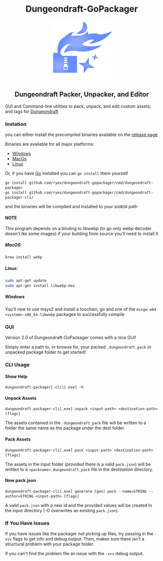 <div align="center">

# Dungeondraft-GoPackager

  <img src="cmd/dungeondraft-packager/Icon.png" width="200"> 

## Dungeondraft Packer, Unpacker, and Editor

</div>



GUI and Command-line utilities to pack, unpack, and edit custom assets, and tags for [Dungeondraft](https://dungeondraft.net/)


### Instation

you can either install the precompiled binaries available on the [release page](https://github.com/Ryex/Dungeondraft-GoPackager/releases)

Binaries are available for all major platforms:

- [Windows](https://github.com/Ryex/Dungeondraft-GoPackager/releases/download/Dungeondraft-GoPackager-Windows.zip)
- [MacOs](https://github.com/Ryex/Dungeondraft-GoPackager/releases/download/Dungeondraft-GoPackager-macOS.zip)
- [Linux](https://github.com/Ryex/Dungeondraft-GoPackager/releases/download/Dungeondraft-GoPackager-Linux.tgz)

Or, if you have [Go](https://go.dev/) installed you can `go install` them yourself

```shell
go install github.com/ryex/dungeondraft-gopackager/cmd/dungeondraft-packager
go install github.com/ryex/dungeondraft-gopackager/cmd/dungeondraft-packager-cli/
```

and the binaries will be complied and installed to your `$GOBIN` path

#### NOTE

This program depends on a binding to libwebp (to go only webp decoder doesn't lke some images)
if your building from source you'll need to install it
##### MacOS:
```bash
brew install webp
```
##### Linux:
```bash
sudo apt-get update
sudo apt-get install libwebp-dev
```
##### Windows


You'll new to use msys2 and install a toochain, go and one of the `mingw-w64-<system>-x86_64-libwebp` packages to successfully compile


### GUI
Version 2.0 of Dungeondraft-GoPackager comes with a nice GUI!

Simply enter a path to, or browse for, your packed `.dungeondraft_pack` or unpacked package folder to get started!


<!-- TODO: ADD Nice GUI images -->


### CLI Usage

#### Show Help
```
dungeondraft-packager[-cli][.exe] -h
```

#### Unpack Assets
```
dungeondraft-packager-cli[.exe] unpack <input-path> <destination-path> [flags]
```
The assets contained in the `.dungeondraft_pack`  file will be written to a folder the same name as the package under the dest folder.

#### Pack Assets
```
dungeondraft-packager-cli[.exe] pack <input-path> <destination-path> [flags]
```
The assets in the input folder (provided there is a valid `pack.json`) will be written to a `<packname>.dungeondraft_pack` file in the destination directory.

#### New pack.json
```
dungeondraft-packager-cli[.exe] generate (gen) pack --name=STRING --author=STRING <input-path> [flags]
```
A valid `pack.json` with a new id and the provided values will be created in the input directory (-O overwrites an existing `pack.json`).


### If You Have Issues

If you have issues like the packager not picking up files, try passing in the `-vvv` flags to get info and debug output. Then, makes sure there isn't a structural problem with your package folder.

If you can't find the problem file an issue with the `-vvv` debug output.
